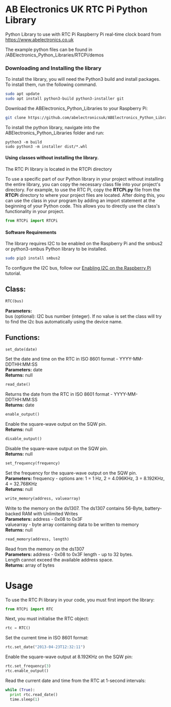 AB Electronics UK RTC Pi Python Library
=====

Python Library to use with RTC Pi Raspberry Pi real-time clock board from https://www.abelectronics.co.uk

The example python files can be found in /ABElectronics_Python_Libraries/RTCPi/demos  

### Downloading and Installing the library

To install the library, you will need the Python3 build and install packages. To install them, run the following command.

```bash
sudo apt update
sudo apt install python3-build python3-installer git
```

Download the ABElectronics_Python_Libraries to your Raspberry Pi: 

```bash
git clone https://github.com/abelectronicsuk/ABElectronics_Python_Libraries.git
```

To install the python library, navigate into the ABElectronics_Python_Libraries folder and run:  

```
python3 -m build
sudo python3 -m installer dist/*.whl
```

#### Using classes without installing the library.

The RTC Pi library is located in the RTCPi directory

To use a specific part of our Python library in your project without installing the entire library, you can copy the necessary class file into your project's directory. For example, to use the RTC Pi, copy the **RTCPi.py** file from the **RTCPi** directory to where your project files are located. After doing this, you can use the class in your program by adding an import statement at the beginning of your Python code. This allows you to directly use the class's functionality in your project.

```python
from RTCPi import RTCPi
```


#### Software Requirements

The library requires I2C to be enabled on the Raspberry Pi and the smbus2 or python3-smbus Python library to be installed.  

```bash
sudo pip3 install smbus2
```

To configure the I2C bus, follow our [Enabling I2C on the Raspberry Pi](https://www.abelectronics.co.uk/kb/article/1/i2c-part-2-enabling-i2c-on-the-raspberry-pi) tutorial.

Class:
----------

```python
RTC(bus)
```
**Parameters:**  
bus (optional): I2C bus number (integer).  If no value is set the class will try to find the i2c bus automatically using the device name.  

Functions:
----------

```python
set_date(date) 
```
Set the date and time on the RTC in ISO 8601 format - YYYY-MM-DDTHH:MM:SS   
**Parameters:** date   
**Returns:** null

```python
read_date() 
```
Returns the date from the RTC in ISO 8601 format - YYYY-MM-DDTHH:MM:SS   
**Returns:** date


```python
enable_output() 
```
Enable the square-wave output on the SQW pin.  
**Returns:** null

```python
disable_output()
```
Disable the square-wave output on the SQW pin.   
**Returns:** null

```python
set_frequency(frequency)
```
Set the frequency for the square-wave output on the SQW pin.   
**Parameters:** frequency - options are: 1 = 1 Hz, 2 = 4.096KHz, 3 = 8.192KHz, 4 = 32.768KHz   
**Returns:** null

```python
write_memory(address, valuearray)
```
Write to the memory on the ds1307. The ds1307 contains 56-Byte, battery-backed RAM with Unlimited Writes  
**Parameters:** address - 0x08 to 0x3F  
valuearray - byte array containing data to be written to memory  
**Returns:** null

```python
read_memory(address, length)
```
Read from the memory on the ds1307  
**Parameters:** address - 0x08 to 0x3F 
length - up to 32 bytes.  
Length cannot exceed the available address space.  
**Returns:** array of bytes

Usage
====

To use the RTC Pi library in your code, you must first import the library:
```python
from RTCPi import RTC
```

Next, you must initialise the RTC object:

```python
rtc = RTC()
```
Set the current time in ISO 8601 format:
```python
rtc.set_date("2013-04-23T12:32:11")
```
Enable the square-wave output at 8.192KHz on the SQW pin:
```python
rtc.set_frequency(3)
rtc.enable_output()
```
Read the current date and time from the RTC at 1-second intervals:
```python
while (True):
  print rtc.read_date()
  time.sleep(1)
```
